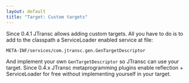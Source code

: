 ```yaml
---
layout: default
title: "Target: Custom targets"
---
```


Since 0.4.1 JTransc allows adding custom targets. All you have to do is to add to the classpath a ServiceLoader enabled
service at file:

`META-INF/services/com.jtransc.gen.GenTargetDescriptor`

And implement your own `GenTargetDescriptor` so JTransc can use your target.
Since 0.4.x JTransc metaprogramming plugins enable reflection + ServiceLoader for free without implementing yourself in your target.
